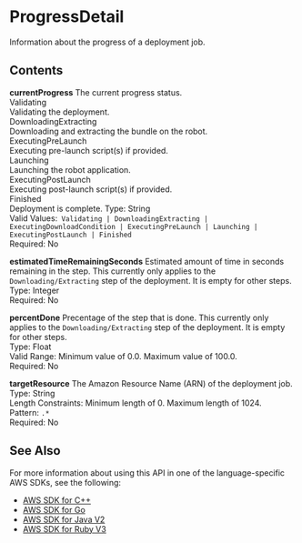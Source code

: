 # ProgressDetail<a name="API_ProgressDetail"></a>

Information about the progress of a deployment job\.

## Contents<a name="API_ProgressDetail_Contents"></a>

 **currentProgress**   <a name="robomaker-Type-ProgressDetail-currentProgress"></a>
The current progress status\.    
Validating  
Validating the deployment\.  
DownloadingExtracting  
Downloading and extracting the bundle on the robot\.  
ExecutingPreLaunch  
Executing pre\-launch script\(s\) if provided\.  
Launching  
Launching the robot application\.  
ExecutingPostLaunch  
Executing post\-launch script\(s\) if provided\.  
Finished  
Deployment is complete\.
Type: String  
Valid Values:` Validating | DownloadingExtracting | ExecutingDownloadCondition | ExecutingPreLaunch | Launching | ExecutingPostLaunch | Finished`   
Required: No

 **estimatedTimeRemainingSeconds**   <a name="robomaker-Type-ProgressDetail-estimatedTimeRemainingSeconds"></a>
Estimated amount of time in seconds remaining in the step\. This currently only applies to the `Downloading/Extracting` step of the deployment\. It is empty for other steps\.  
Type: Integer  
Required: No

 **percentDone**   <a name="robomaker-Type-ProgressDetail-percentDone"></a>
Precentage of the step that is done\. This currently only applies to the `Downloading/Extracting` step of the deployment\. It is empty for other steps\.  
Type: Float  
Valid Range: Minimum value of 0\.0\. Maximum value of 100\.0\.  
Required: No

 **targetResource**   <a name="robomaker-Type-ProgressDetail-targetResource"></a>
The Amazon Resource Name \(ARN\) of the deployment job\.  
Type: String  
Length Constraints: Minimum length of 0\. Maximum length of 1024\.  
Pattern: `.*`   
Required: No

## See Also<a name="API_ProgressDetail_SeeAlso"></a>

For more information about using this API in one of the language\-specific AWS SDKs, see the following:
+  [AWS SDK for C\+\+](https://docs.aws.amazon.com/goto/SdkForCpp/robomaker-2018-06-29/ProgressDetail) 
+  [AWS SDK for Go](https://docs.aws.amazon.com/goto/SdkForGoV1/robomaker-2018-06-29/ProgressDetail) 
+  [AWS SDK for Java V2](https://docs.aws.amazon.com/goto/SdkForJavaV2/robomaker-2018-06-29/ProgressDetail) 
+  [AWS SDK for Ruby V3](https://docs.aws.amazon.com/goto/SdkForRubyV3/robomaker-2018-06-29/ProgressDetail) 